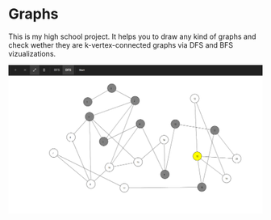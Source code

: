 # Graphs

This is my high school project. It helps you to draw any kind of graphs and check wether they are k-vertex-connected graphs via DFS and BFS vizualizations.

<p align="center">
  <img src="./screen.png" alt="Fourier Transform example"
       >
</p>

